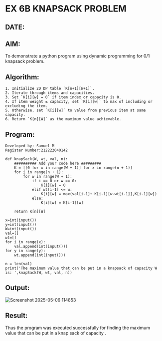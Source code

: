 # EX 6B KNAPSACK PROBLEM
## DATE:
## AIM:
To demonstrate a python program using dynamic programming for 0/1 knapsack problem.

## Algorithm:
```
1. Initialize 2D DP table `K[n+1][W+1]`.
2. Iterate through items and capacities.
3. Set `K[i][w] = 0` if item index or capacity is 0.
4. If item weight ≤ capacity, set `K[i][w]` to max of including or excluding the item.
5. Otherwise, set `K[i][w]` to value from previous item at same capacity.
6. Return `K[n][W]` as the maximum value achievable.
```

## Program:
```
Developed by: Samuel M
Register Number:212222040142

def knapSack(W, wt, val, n):
    ########## Add your code here #########
    K = [[0 for x in range(W + 1)] for x in range(n + 1)]
    for i in range(n + 1):
        for w in range(W + 1):
            if i == 0 or w == 0:
                K[i][w] = 0
            elif wt[i-1] <= w:
                K[i][w] = max(val[i-1]+ K[i-1][w-wt[i-1]],K[i-1][w])
            else:
                K[i][w] = K[i-1][w]
 
    return K[n][W]

x=int(input())
y=int(input())
W=int(input())
val=[]
wt=[]
for i in range(x):
    val.append(int(input()))
for y in range(y):
    wt.append(int(input()))

n = len(val)
print('The maximum value that can be put in a knapsack of capacity W is: ',knapSack(W, wt, val, n))
```

## Output:
![Screenshot 2025-05-06 114853](https://github.com/user-attachments/assets/47637dfb-95fd-4273-adb1-d876101cd06f)

## Result:
Thus the program was executed successfully for finding the maximum value that can be put in a knap sack of capacity .
